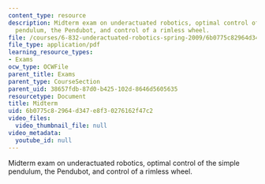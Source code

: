 ```yaml
---
content_type: resource
description: Midterm exam on underactuated robotics, optimal control of the simple
  pendulum, the Pendubot, and control of a rimless wheel.
file: /courses/6-832-underactuated-robotics-spring-2009/6b0775c82964d347e8f30276162f47c2_MIT6_832s09_exam02.pdf
file_type: application/pdf
learning_resource_types:
- Exams
ocw_type: OCWFile
parent_title: Exams
parent_type: CourseSection
parent_uid: 38657fdb-87d0-b425-102d-8646d5605635
resourcetype: Document
title: Midterm
uid: 6b0775c8-2964-d347-e8f3-0276162f47c2
video_files:
  video_thumbnail_file: null
video_metadata:
  youtube_id: null
---
```

Midterm exam on underactuated robotics, optimal control of the simple pendulum, the Pendubot, and control of a rimless wheel.